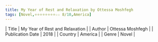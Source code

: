 ```yaml
---
title: My Year of Rest and Relaxation by Ottessa Moshfegh
tags: [Novel,⭐⭐⭐⭐⭐⭐⭐⭐☆☆ 8/10,America]
---     
```

| Title | My Year of Rest and Relaxation  |
| Author |  Ottessa Moshfegh  |
| Publication Date | 2018   |
| Country | America |
| Genre | Novel  |
        
